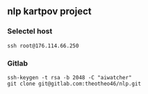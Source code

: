 ## nlp kartpov project

### Selectel host

```
ssh root@176.114.66.250
```

### Gitlab

```
ssh-keygen -t rsa -b 2048 -C "aiwatcher"
git clone git@gitlab.com:theotheo46/nlp.git
```
